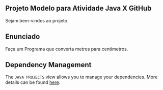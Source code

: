 ## Projeto Modelo para Atividade Java X GitHub

Sejam bem-vindos ao projeto.

## Enunciado

Faça um Programa que converta metros para centímetros.

## Dependency Management

The `JAVA PROJECTS` view allows you to manage your dependencies. More details can be found [here](https://github.com/microsoft/vscode-java-dependency#manage-dependencies).
